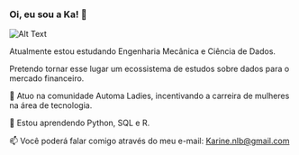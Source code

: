 ### Oi, eu sou a Ka! 👋

![Alt Text](https://www.icegif.com/wp-content/uploads/aesthetic-icegif-23.gif)

Atualmente estou estudando Engenharia Mecânica e Ciência de Dados.

Pretendo tornar esse lugar um ecossistema de estudos sobre dados para o mercado financeiro. 

👯 Atuo na comunidade Automa Ladies, incentivando a carreira de mulheres na área de tecnologia. 

🌱 Estou aprendendo Python, SQL e R. 

📫 Você poderá falar comigo através do meu e-mail: Karine.nlb@gmail.com


<!--
**Karinebernardino/karinebernardino** is a ✨ _special_ ✨ repository because its `README.md` (this file) appears on your GitHub profile.

Here are some ideas to get you started:

- 🔭 I’m currently working on ...
- 🌱 I’m currently learning ...
- 👯 I’m looking to collaborate on ...
- 🤔 I’m looking for help with ...
- 💬 Ask me about ...
- 📫 How to reach me: Karine.nlb@gmail.com
- 😄 Pronouns: Sh
- ⚡ Fun fact: I love signs, tarot and mystic things.
-->
